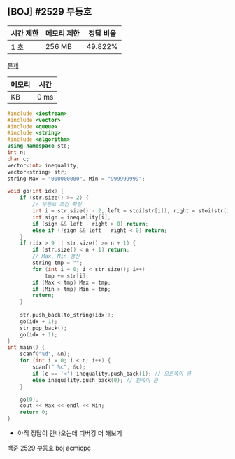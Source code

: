 ## [BOJ] #2529 부등호

| 시간 제한 | 메모리 제한 | 정답 비율 |
| --------- | ----------- | --------- |
| 1 초      | 256 MB      | 49.822%   |

[문제](https://www.acmicpc.net/problem/2529)



| 메모리 | 시간 |
| ------ | ---- |
| KB     | 0 ms |

```c++
#include <iostream>
#include <vector>
#include <queue>
#include <string>
#include <algorithm>
using namespace std;
int n;
char c;
vector<int> inequality;
vector<string> str;
string Max = "000000000", Min = "999999999";

void go(int idx) {
	if (str.size() >= 2) {
		// 부등호 조건 확인
		int i = str.size() - 2, left = stoi(str[i]), right = stoi(str[i + 1]);
		int sign = inequality[i];
		if (sign && left - right > 0) return;
		else if (!sign && left - right < 0) return;
	}
	if (idx > 9 || str.size() >= n + 1) {
		if (str.size() < n + 1) return;
		// Max, Min 갱신
		string tmp = "";
		for (int i = 0; i < str.size(); i++)
			tmp += str[i];
		if (Max < tmp) Max = tmp;
		if (Min > tmp) Min = tmp;
		return;
	}
	
	str.push_back(to_string(idx));
	go(idx + 1);
	str.pop_back();
	go(idx + 1);
}
int main() {
	scanf("%d", &n);
	for (int i = 0; i < n; i++) {
		scanf(" %c", &c);
		if (c == '<') inequality.push_back(1); // 오른쪽이 큼
		else inequality.push_back(0); // 왼쪽이 큼
	}

	go(0);
	cout << Max << endl << Min;
	return 0;
}
```

- 아직 정답이 안나오는데 디버깅 더 해보기



백준 2529 부등호 boj acmicpc

